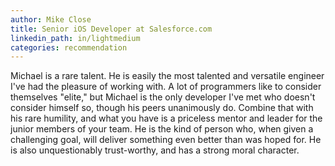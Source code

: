 ```yaml
---
author: Mike Close
title: Senior iOS Developer at Salesforce.com
linkedin_path: in/lightmedium
categories: recommendation
---
```


Michael is a rare talent. He is easily the most talented and versatile engineer I've had the pleasure of working with. A lot of programmers like to consider themselves &quot;elite,&quot; but Michael is the only developer I've met who doesn't consider himself so, though his peers unanimously do. Combine that with his rare humility, and what you have is a priceless mentor and leader for the junior members of your team. He is the kind of person who, when given a challenging goal, will deliver something even better than was hoped for. He is also unquestionably trust-worthy, and has a strong moral character.
